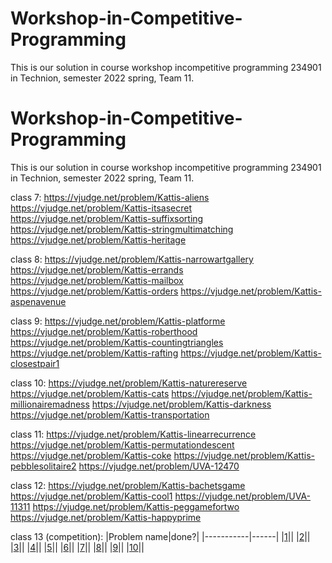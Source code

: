 # Workshop-in-Competitive-Programming

This is our solution in course workshop incompetitive programming 234901 in Technion, semester 2022 spring, Team 11.


# Workshop-in-Competitive-Programming

This is our solution in course workshop incompetitive programming 234901 in Technion, semester 2022 spring, Team 11.


class 7:
https://vjudge.net/problem/Kattis-aliens
https://vjudge.net/problem/Kattis-itsasecret
https://vjudge.net/problem/Kattis-suffixsorting
https://vjudge.net/problem/Kattis-stringmultimatching
https://vjudge.net/problem/Kattis-heritage


class 8:
https://vjudge.net/problem/Kattis-narrowartgallery
https://vjudge.net/problem/Kattis-errands
https://vjudge.net/problem/Kattis-mailbox
https://vjudge.net/problem/Kattis-orders
https://vjudge.net/problem/Kattis-aspenavenue

class 9:
https://vjudge.net/problem/Kattis-platforme
https://vjudge.net/problem/Kattis-roberthood
https://vjudge.net/problem/Kattis-countingtriangles
https://vjudge.net/problem/Kattis-rafting
https://vjudge.net/problem/Kattis-closestpair1

class 10:
https://vjudge.net/problem/Kattis-naturereserve
https://vjudge.net/problem/Kattis-cats
https://vjudge.net/problem/Kattis-millionairemadness
https://vjudge.net/problem/Kattis-darkness
https://vjudge.net/problem/Kattis-transportation

class 11:
https://vjudge.net/problem/Kattis-linearrecurrence
https://vjudge.net/problem/Kattis-permutationdescent
https://vjudge.net/problem/Kattis-coke
https://vjudge.net/problem/Kattis-pebblesolitaire2
https://vjudge.net/problem/UVA-12470

class 12:
https://vjudge.net/problem/Kattis-bachetsgame
https://vjudge.net/problem/Kattis-cool1
https://vjudge.net/problem/UVA-11311
https://vjudge.net/problem/Kattis-peggamefortwo
https://vjudge.net/problem/Kattis-happyprime

class 13 (competition):
|Problem name|done?|
|-----------|------|
|[1](https://vjudge.net/problem/Kattis-batmanacci)||
|[2](https://vjudge.net/problem/Kattis-unlockpattern)||
|[3](https://vjudge.net/problem/Kattis-posterize)||
|[4](https://vjudge.net/problem/UVA-1103)||
|[5](https://vjudge.net/problem/UVA-361)||
|[6](https://vjudge.net/problem/Kattis-lostmap)||
|[7](https://vjudge.net/problem/Kattis-pascal)||
|[8](https://vjudge.net/problem/UVA-1584)||
|[9](https://vjudge.net/problem/Kattis-blockcrusher)||
|[10](https://vjudge.net/problem/Kattis-supercomputer)||
